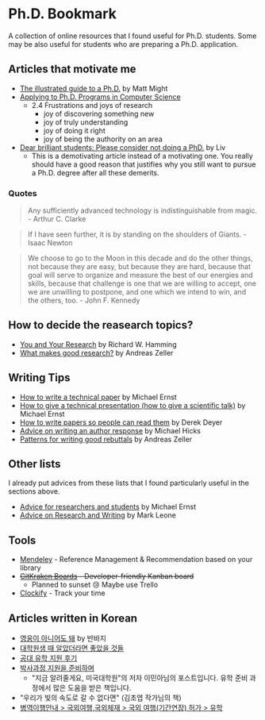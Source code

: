 # Ph.D. Bookmark
A collection of online resources that I found useful for Ph.D. students. Some may be also useful for students who are preparing a Ph.D. application.

## Articles that motivate me
* [The illustrated guide to a Ph.D.](http://matt.might.net/articles/phd-school-in-pictures/) by Matt Might
* [Applying to Ph.D. Programs in Computer Science](http://www.cs.cmu.edu/~harchol/gradschooltalk.pdf)
  * 2.4 Frustrations and joys of research
    * joy of discovering something new
    * joy of truly understanding
    * joy of doing it right
    * joy of being the authority on an area
* [Dear brilliant students: Please consider not doing a PhD.](https://liv.dreamwidth.org/389934.html) by Liv
  * This is a demotivating article instead of a motivating one. You really should have a good reason that justifies why you still want to pursue a Ph.D. degree after all these demerits.

### Quotes

> Any sufficiently advanced technology is indistinguishable from magic. - Arthur C. Clarke

> If I have seen further, it is by standing on the shoulders of Giants. - Isaac Newton

> We choose to go to the Moon in this decade and do the other things, not because they are easy, but because they are hard, because that goal will serve to organize and measure the best of our energies and skills, because that challenge is one that we are willing to accept, one we are unwilling to postpone, and one which we intend to win, and the others, too. - John F. Kennedy

## How to decide the reasearch topics?
* [You and Your Research](https://d37ugbyn3rpeym.cloudfront.net/stripe-press/TAODSAE_zine_press.pdf) by Richard W. Hamming
* [What makes good research?](https://andreas-zeller.info/2012/10/16/what-makes-good-research.html) by Andreas Zeller

## Writing Tips
* [How to write a technical paper](https://homes.cs.washington.edu/~mernst/advice/write-technical-paper.html) by Michael Ernst
* [How to give a technical presentation (how to give a scientific talk)](https://homes.cs.washington.edu/~mernst/advice/giving-talk.html) by Michael Ernst
* [How to write papers so people can read them](https://people.mpi-sws.org/~dreyer/talks/talk-plmw16.pdf) by Derek Deyer
* [Advice on writing an author response](http://www.pl-enthusiast.net/2014/09/17/advice-writing-author-response/) by Michael Hicks
* [Patterns for writing good rebuttals](https://andreas-zeller.info/2012/10/01/patterns-for-writing-good-rebuttals.html) by Andreas Zeller

## Other lists
I already put advices from these lists that I found particularly useful in the sections above.

* [Advice for researchers and students](https://homes.cs.washington.edu/~mernst/advice/) by Michael Ernst
* [Advice on Research and Writing](http://www.cs.cmu.edu/afs/cs.cmu.edu/user/mleone/web/how-to.html) by Mark Leone

## Tools
* [Mendeley](https://www.mendeley.com/) - Reference Management & Recommendation based on your library
* ~~[GitKraken Boards](https://www.gitkraken.com/boards) - Developer-friendly Kanban board~~
  * Planned to sunset :cry: Maybe use Trello
* [Clockify](https://clockify.me/) - Track your time

## Articles written in Korean
* [영웅이 아니어도 돼](https://bbs.ruliweb.com/family/212/board/300063/read/30572881) by 반바지
* [대학원생 때 알았더라면 좋았을 것들](http://gradschoolstory.net/)
* [공대 유학 지원 후기](https://www.gohackers.com/?c=prepare/prepare_info/go_gradu&uid=89154)
* [박사과정 지원을 준비하며](https://minalee.info/2016/12/19/%EB%B0%95%EC%82%AC%EA%B3%BC%EC%A0%95-%EC%A7%80%EC%9B%90%EC%9D%84-%EC%A4%80%EB%B9%84%ED%95%98%EB%A9%B0/)
  * "지금 알려줄게요, 미국대학원"의 저자 이민아님의 포스트입니다. 유학 준비 과정에서 많은 도움을 받은 책입니다.
* "우리가 빛의 속도로 갈 수 없다면" (김초엽 작가님의 책)
* [병역이행안내 > 국외여행,국외체재 > 국외 여행(기간연장) 허가 > 유학](https://www.mma.go.kr/seoul/contents.do?mc=mma0000786)
